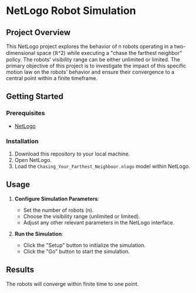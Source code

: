 # NetLogo Robot Simulation

## Project Overview
This NetLogo project explores the behavior of n robots operating in a two-dimensional space (ℝ^2) while executing a "chase the farthest neighbor" policy. The robots' visibility range can be either unlimited or limited. The primary objective of this project is to investigate the impact of this specific motion law on the robots' behavior and ensure their convergence to a central point within a finite timeframe.

## Getting Started
### Prerequisites
- [NetLogo](https://ccl.northwestern.edu/netlogo/)

### Installation
1. Download this repository to your local machine.
2. Open NetLogo.
3. Load the `Chasing_Your_Farthest_Neighboor.nlogo` model within NetLogo.

## Usage
1. **Configure Simulation Parameters**:
   - Set the number of robots (n).
   - Choose the visibility range (unlimited or limited).
   - Adjust any other relevant parameters in the NetLogo interface.

2. **Run the Simulation**:
   - Click the "Setup" button to initialize the simulation.
   - Click the "Go" button to start the simulation.
     
## Results
The robots will converge within finite time to one point.
